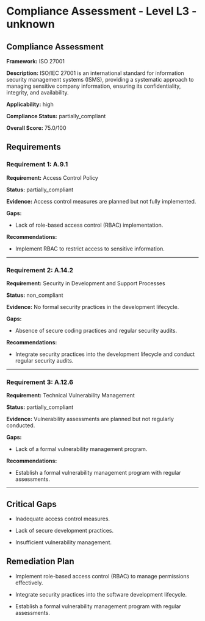 # Compliance Assessment - Level L3 - unknown

## Compliance Assessment

**Framework:** ISO 27001

**Description:** ISO/IEC 27001 is an international standard for information security management systems (ISMS), providing a systematic approach to managing sensitive company information, ensuring its confidentiality, integrity, and availability.

**Applicability:** high

**Compliance Status:** partially_compliant

**Overall Score:** 75.0/100

## Requirements

### Requirement 1: A.9.1

**Requirement:** Access Control Policy

**Status:** partially_compliant

**Evidence:** Access control measures are planned but not fully implemented.

**Gaps:**
- Lack of role-based access control (RBAC) implementation.

**Recommendations:**
- Implement RBAC to restrict access to sensitive information.

---

### Requirement 2: A.14.2

**Requirement:** Security in Development and Support Processes

**Status:** non_compliant

**Evidence:** No formal security practices in the development lifecycle.

**Gaps:**
- Absence of secure coding practices and regular security audits.

**Recommendations:**
- Integrate security practices into the development lifecycle and conduct regular security audits.

---

### Requirement 3: A.12.6

**Requirement:** Technical Vulnerability Management

**Status:** partially_compliant

**Evidence:** Vulnerability assessments are planned but not regularly conducted.

**Gaps:**
- Lack of a formal vulnerability management program.

**Recommendations:**
- Establish a formal vulnerability management program with regular assessments.

---

## Critical Gaps

- Inadequate access control measures.

- Lack of secure development practices.

- Insufficient vulnerability management.

## Remediation Plan

- Implement role-based access control (RBAC) to manage permissions effectively.

- Integrate security practices into the software development lifecycle.

- Establish a formal vulnerability management program with regular assessments.

